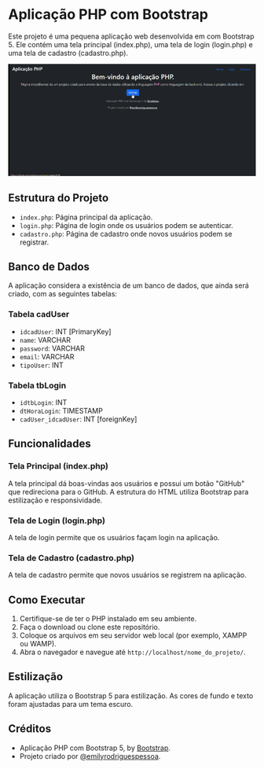 # Aplicação PHP com Bootstrap

Este projeto é uma pequena aplicação web desenvolvida em com Bootstrap 5. Ele contém uma tela principal (index.php), uma tela de login (login.php) e uma tela de cadastro (cadastro.php).

![img](imagem.gif)

## Estrutura do Projeto

- `index.php`: Página principal da aplicação.
- `login.php`: Página de login onde os usuários podem se autenticar.
- `cadastro.php`: Página de cadastro onde novos usuários podem se registrar.

## Banco de Dados

A aplicação considera a existência de um banco de dados, que ainda será criado, com as seguintes tabelas:

### Tabela cadUser
- `idcadUser`: INT [PrimaryKey]
- `name`: VARCHAR
- `password`: VARCHAR
- `email`: VARCHAR
- `tipoUser`: INT

### Tabela tbLogin
- `idtbLogin`: INT
- `dtHoraLogin`: TIMESTAMP
- `cadUser_idcadUser`: INT [foreignKey]

## Funcionalidades

### Tela Principal (index.php)
A tela principal dá boas-vindas aos usuários e possui um botão "GitHub" que redireciona para o GitHub. A estrutura do HTML utiliza Bootstrap para estilização e responsividade.

### Tela de Login (login.php)
A tela de login permite que os usuários façam login na aplicação. 

### Tela de Cadastro (cadastro.php)
A tela de cadastro permite que novos usuários se registrem na aplicação. 


## Como Executar

1. Certifique-se de ter o PHP instalado em seu ambiente.
2. Faça o download ou clone este repositório.
3. Coloque os arquivos em seu servidor web local (por exemplo, XAMPP ou WAMP).
4. Abra o navegador e navegue até `http://localhost/nome_do_projeto/`.

## Estilização

A aplicação utiliza o Bootstrap 5 para estilização. As cores de fundo e texto foram ajustadas para um tema escuro.

## Créditos

- Aplicação PHP com Bootstrap 5, by [Bootstrap](https://getbootstrap.com/).
- Projeto criado por [@emilyrodriguespessoa](https://www.linkedin.com/in/emily-rodrigues-pessoa-186a93268?utm_source=share&utm_campaign=share_via&utm_content=profile&utm_medium=ios_app).
